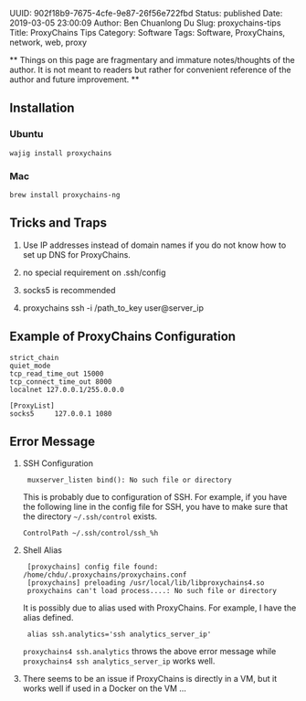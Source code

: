 UUID: 902f18b9-7675-4cfe-9e87-26f56e722fbd
Status: published
Date: 2019-03-05 23:00:09
Author: Ben Chuanlong Du
Slug: proxychains-tips
Title: ProxyChains Tips
Category: Software
Tags: Software, ProxyChains, network, web, proxy

**
Things on this page are
fragmentary and immature notes/thoughts of the author.
It is not meant to readers
but rather for convenient reference of the author and future improvement.
**

## Installation

### Ubuntu

```
wajig install proxychains
```

### Mac

```
brew install proxychains-ng
```

## Tricks and Traps 

1. Use IP addresses instead of domain names if you do not know how to set up DNS for ProxyChains.

2. no special requirement on .ssh/config

3. socks5 is recommended

4. proxychains ssh -i /path_to_key user@server_ip 


## Example of ProxyChains Configuration

```text
strict_chain
quiet_mode
tcp_read_time_out 15000
tcp_connect_time_out 8000
localnet 127.0.0.1/255.0.0.0

[ProxyList]
socks5     127.0.0.1 1080
```

## Error Message

1. SSH Configuration

        muxserver_listen bind(): No such file or directory

    This is probably due to configuration of SSH.
    For example,
    if you have the following line in the config file for SSH,
    you have to make sure that the directory `~/.ssh/control` exists.
    ```text
    ControlPath ~/.ssh/control/ssh_%h
    ```

2. Shell Alias

        [proxychains] config file found: /home/chdu/.proxychains/proxychains.conf
        [proxychains] preloading /usr/local/lib/libproxychains4.so
        proxychains can't load process....: No such file or directory

    It is possibly due to alias used with ProxyChains.
    For example,
    I have the alias defined.

        alias ssh.analytics='ssh analytics_server_ip'

    `proxychains4 ssh.analytics` throws the above error message
    while `proxychains4 ssh analytics_server_ip` works well.


1. There seems to be an issue if ProxyChains is directly in a VM,
but it works well if used in a Docker on the VM ...

